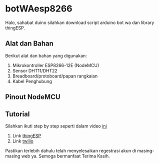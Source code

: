 # botWAesp8266

Halo, sahabat duino silahkan download script arduino bot wa dan library thingESP.

## Alat dan Bahan

Berikut alat dan bahan yang digunakan:
1. Mikrokontroller ESP8266-12E (NodeMCU)
2. Sensor DHT11/DHT22
3. Breadboard/protoboard/papan rangkaian
4. Kabel Penghubung


## Pinout NodeMCU


## Tutorial

Silahkan ikuti step by step seperti dalam video [ini]

1. Link [thingESP]
2. Link [twilio]

Pastikan terlebih dahulu telah menyelesaikan regestrasi akun di masing-masing web ya.
Semoga bermanfaat Terima Kasih.

[twilio]: https://www.twilio.com/login
[thingESP]: https://thingesp.siddhesh.me/#/
[ini]: https://youtube.com/Duino-Elektronik

